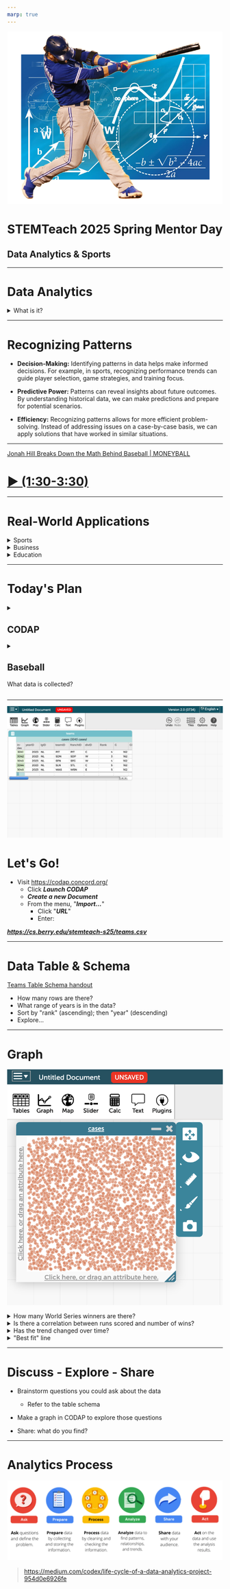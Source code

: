 ```yaml
---
marp: true
---
```


<!-- _backgroundColor: aqua -->

![bg right 100% Data Analytics in Baseball Today](./baseball-analytics.png)


# **STEMTeach 2025 Spring Mentor Day**

## Data Analytics & Sports

---

# Data Analytics

<details>
<summary>What is it?</summary>

- **Definition:** Data analytics involves examining datasets to draw conclusions about the information they contain. It uses various techniques to uncover patterns, correlations, and trends.

- **Relevance:** In today's data-driven world, the ability to analyze and interpret data is a crucial skill across various fields, including education, business, healthcare, and sports.

</details>

---

# Recognizing Patterns

- **Decision-Making:** Identifying patterns in data helps make informed decisions. For example, in sports, recognizing performance trends can guide player selection, game strategies, and training focus.

- **Predictive Power:** Patterns can reveal insights about future outcomes. By understanding historical data, we can make predictions and prepare for potential scenarios.

- **Efficiency:** Recognizing patterns allows for more efficient problem-solving. Instead of addressing issues on a case-by-case basis, we can apply solutions that have worked in similar situations.

---


[Jonah Hill Breaks Down the Math Behind Baseball | MONEYBALL](https://www.youtube.com/watch?v=IKD-7WJ4U5M)

# [▶️ (1:30-3:30)](https://vizard.ai/share?code=7GbwJ4&susId=6766812)


---

# Real-World Applications

<details><summary>Sports</summary>

> Teams use data analytics to evaluate player performance, develop game strategies, and enhance training programs. For instance, analyzing batting averages and on-base percentages can help identify key players.
</details>

<details><summary>Business</summary>

> Companies analyze consumer data to understand buying behaviors, optimize marketing campaigns, and improve customer satisfaction. Recognizing sales patterns can drive business growth.
</details>

<details><summary>Education</summary> 

> Educators can use data to track student progress, identify learning gaps, and tailor instruction to meet individual needs. Recognizing patterns in student performance data can lead to more effective teaching strategies.
</details>

---

# Today's Plan

<details>
<summary>

## CODAP
</summary>

https://codap.concord.org/

- Free, web-based data analysis and visualization tool developed by the Concord Consortium. 
- Designed to support students in grades 5-12 in learning and doing data science.
</details>

<details>
<summary>

## Baseball
What data is collected?
</summary>

[Lahman Baseball Database (seanlahman.com)](http://seanlahman.com/)

- Relatable, real-world, and fun context
- Interactive, hands-on activity
- Skill development
    - Critical thinking and analytical skills for students.
    - [Meta] Enhance educators' ability to assess student performance and improve instructional methods.

</details>

---
![bg right:35% fit](./codap-1.png)

# Let's Go!

- Visit https://codap.concord.org/ 
    - Click ***Launch CODAP***
    - ***Create a new Document***
    - From the menu, "***Import...***" 
        - Click "***URL***" 
        - Enter:

***https://cs.berry.edu/stemteach-s25/teams.csv***


---

# Data Table & Schema

[Teams Table Schema handout](./teams-schema.pdf)

- How many rows are there?
- What range of years is in the data?
- Sort by "rank" (ascending); then "year" (descending)
- Explore...

---

# Graph

![bg right fit](./codap-2-graph.png)

<details>
<summary>How many World Series winners are there?</summary>

- Add "WSWin" to the "X"
- Click the ruler - Show... "Count"
</details>

<details>
<summary>Is there a correlation between runs scored and number of wins?</summary>

- Add "R" to the x-axis (bottom)
- Add "W" to the y-axis (left)
</details>

<details>
<summary>Has the trend changed over time?</summary>

- Drag the "yearId" column header from the table onto the main graph area.
- Anything interesting?
</details>

<details>
<summary>"Best fit" line</summary>

- Click the ruler --> choose "Least Squares Line"
</details>

---

# Discuss - Explore - Share

- Brainstorm questions you could ask about the data 
    - Refer to the table schema

- Make a graph in CODAP to explore those questions

- Share: what do you find?

---

# Analytics Process

![](./analytics-process.png)

> https://medium.com/codex/life-cycle-of-a-data-analytics-project-954d0e6926fe

